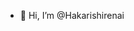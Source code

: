 - 👋 Hi, I’m @Hakarishirenai
<!-- - 👀 I’m interested in ...
- 🌱 I’m currently learning ...
- 💞️ I’m looking to collaborate on ...
- 📫 How to reach me ... -->

<!---
Hakarishirenai/Hakarishirenai is a ✨ special ✨ repository because its `README.md` (this file) appears on your GitHub profile.
You can click the Preview link to take a look at your changes.
--->
